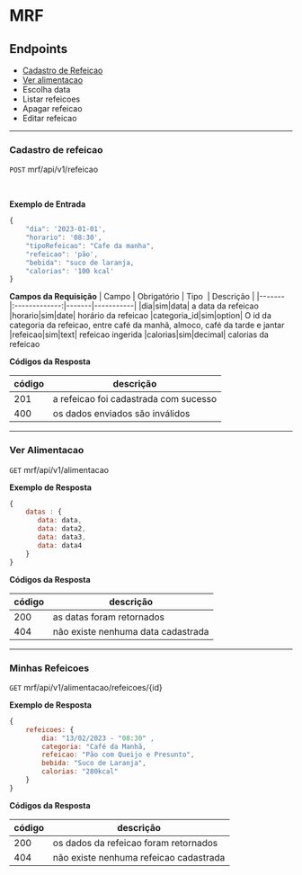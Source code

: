 <!-- Nome do projeto -->
# MRF <!-- Listagem dos endpoints -->
## Endpoints 
- [Cadastro de Refeicao](#cadastro-de-refeicao)
- [Ver alimentacao](#ver-alimentacao)
- Escolha data
- Listar refeicoes
- Apagar refeicao
- Editar refeicao 

---

### Cadastro de refeicao 
<!-- Endereço do recurso -->
`POST` mrf/api/v1/refeicao

<!-- Colocar a versão é importante para compatibilidade  --> 
**Exemplo de Entrada** 
```js
{
    "dia": '2023-01-01',
    "horario": '08:30',
    "tipoRefeicao": "Cafe da manha",
    "refeicao": 'pão',
    "bebida": "suco de laranja,
    "calorias": '100 kcal'
}
```

**Campos da Requisição**
| Campo | Obrigatório | Tipo  | Descrição |
|-------|:-------------:|-------|-----------|
|dia|sim|data| a data da refeicao
|horario|sim|date| horário da refeicao
|categoria_id|sim|option| O id da categoria da refeicao, entre café da manhã, almoco, café da tarde e jantar
|refeicao|sim|text| refeicao ingerida
|calorias|sim|decimal| calorias da refeicao

**Códigos da Resposta**

|código|descrição
|-|-
201 | a refeicao foi cadastrada com sucesso
400 | os dados enviados são inválidos

---


### Ver Alimentacao

`GET` mrf/api/v1/alimentacao

**Exemplo de Resposta** 
```js
{
    datas : {
       data: data,
       data: data2,
       data: data3,
       data: data4
    }
}
```

**Códigos da Resposta**

|código|descrição
|-|-
200 | as datas foram retornados
404 | não existe nenhuma data cadastrada


---

### Minhas Refeicoes

`GET` mrf/api/v1/alimentacao/refeicoes/{id}

**Exemplo de Resposta** 

```js
{
    refeicoes: {
        dia: "13/02/2023 - "08:30" ,
        categoria: "Café da Manhã,
        refeicao: "Pão com Queijo e Presunto",
        bebida: "Suco de Laranja",
        calorias: "280kcal"
    }
}
```

**Códigos da Resposta**

|código|descrição
|-|-
200 | os dados da refeicao foram retornados
404 | não existe nenhuma refeicao cadastrada